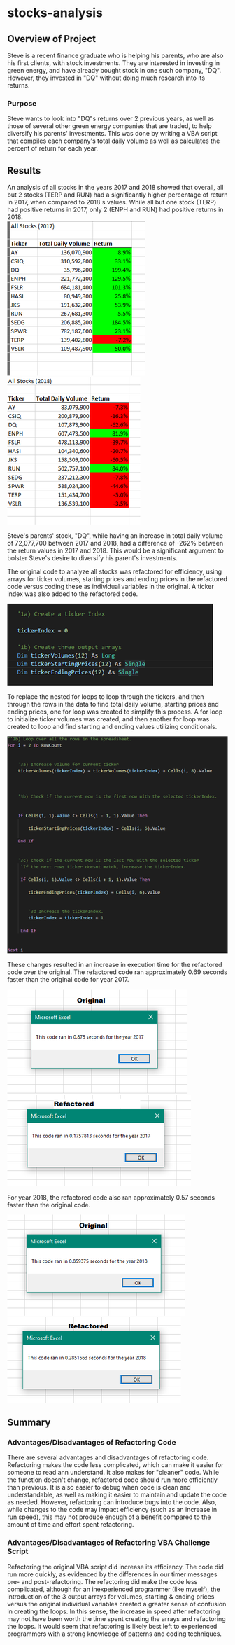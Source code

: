 # stocks-analysis

## Overview of Project
Steve is a recent finance graduate who is helping his parents, who are also his first clients, with stock investments.  They are interested in investing in green energy, and have already bought stock in one such company, "DQ".  However, they invested in "DQ" without doing much research into its returns.  

### Purpose
Steve wants to look into "DQ"s returns over 2 previous years, as well as those of several other green energy companies that are traded, to help diversify his parents' investments. This was done by writing a VBA script that compiles each company's total daily volume as well as calculates the percent of return for each year.  

## Results
An analysis of all stocks in the years 2017 and 2018 showed that overall, all but 2 stocks (TERP and RUN) had a significantly higher percentage of return in 2017, when compared to 2018's values.  While all but one stock (TERP) had positive returns in 2017, only 2 (ENPH and RUN) had positive returns in 2018.  
![2017 Green Stocks Performance](https://github.com/MischievousBadger/stock-analysis/blob/f99debb7be0f8effd18ce61b290ac355b4e45114/Resources/stocks_performance_2017.PNG)  ![2018 Green Stocks Performance](https://github.com/MischievousBadger/stock-analysis/blob/f99debb7be0f8effd18ce61b290ac355b4e45114/Resources/stocks_performance_2018.PNG) 

Steve's parents' stock, "DQ", while having an increase in total daily volume of 72,077,700 between 2017 and 2018, had a difference of -262% between the return values in 2017 and 2018.  This would be a significant argument to bolster Steve's desire to diversify his parent's investments.  

The original code to analyze all stocks was refactored for efficiency, using arrays for ticker volumes, starting prices and ending prices in the refactored code versus coding these as individual variables in the original. A ticker index was also added to the refactored code.

![arrays_tickerIndex](https://github.com/MischievousBadger/stock-analysis/blob/f06b3911a5fb09fc3f75a561138eb562a71d4bb6/Resources/arrays_tickerIndex.PNG)

To replace the nested for loops to loop through the tickers, and then through the rows in the data to find total daily volume, starting prices and ending prices, one for loop was created to simplify this process.  A for loop to initialize ticker volumes was created, and then another for loop was created to loop and find starting and ending values utilizing conditionals.     

![data_output_ticker](https://github.com/MischievousBadger/stock-analysis/blob/de9edc1ab636fd173cedf76cef8b23eaead6bb80/Resources/refactored_code_loop.PNG)

These changes resulted in an increase in execution time for the refactored code over the original. The refactored code ran approximately 0.69 seconds faster than the original code for year 2017.

![2017 Original Code](https://github.com/MischievousBadger/stock-analysis/blob/3a7bfefe46311693053ca32edfd5d974e095aa9c/Resources/original_script_2017.PNG) 
![2017 Refactored Code](https://github.com/MischievousBadger/stock-analysis/blob/8ed190488bab300bedf14972d1bbd205ab61e8a7/Resources/VBA_Challenge_2017_1.png) 

For year 2018, the refactored code also ran approximately 0.57 seconds faster than the original code.

![2018 Original Code](https://github.com/MischievousBadger/stock-analysis/blob/main/Resources/original_script_2018.PNG) 
![2018 Refactored Code](https://github.com/MischievousBadger/stock-analysis/blob/8ed190488bab300bedf14972d1bbd205ab61e8a7/Resources/VBA_Challenge_2018.PNG)

## Summary
### Advantages/Disadvantages of Refactoring Code
There are several advantages and disadvantages of refactoring code.  Refactoring makes the code less complicated, which can make it easier for someone to read ann understand.  It also makes for "cleaner" code.  While the function doesn't change, refactored code should run  more efficiently than previous.  It is also easier to debug when code is clean and understandable, as well as making it easier to maintain and update the code as needed. However, refactoring can introduce bugs into the code.  Also, while changes to the code may impact efficiency (such as an increase in run speed), this may not produce enough of a benefit compared to the amount of time and effort spent refactoring.  

### Advantages/Disadvantages of Refactoring VBA Challenge Script
Refactoring the original VBA script did increase its efficiency.  The code did run more quickly, as evidenced by the differences in our timer messages pre- and post-refactoring. The refactoring did make the code less complicated, although for an inexperienced programmer (like myself), the introduction of the 3 output arrays for volumes, starting & ending prices versus the original individual variables created a greater sense of confusion in creating the loops.  In this sense, the increase in speed after refactoring may not have been worth the time spent creating the arrays and refactoring the loops.  It would seem that refactoring is likely best left to experienced programmers with a strong knowledge of patterns and coding techniques.    
